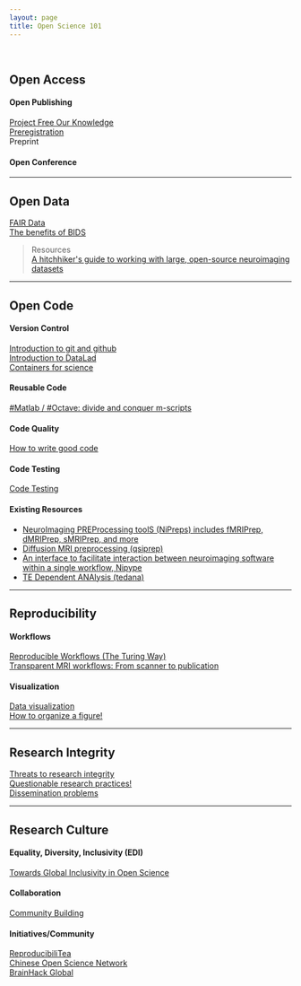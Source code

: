 ```yaml
---
layout: page
title: Open Science 101
---
```


<a href="" target="_blank"></a><br/>

## Open Access<br/>
#### Open Publishing
<a href="https://youtu.be/_JTPtyPrMLM" target="_blank">Project Free Our Knowledge</a><br/>
<a href="https://youtu.be/Ov8Go6OecUA" target="_blank">Preregistration</a><br/>
Preprint
#### Open Conference


---

## Open Data<br/>
<a href="" target="_blank">FAIR Data<a/><br/>
<a href="https://youtu.be/K9hVAr5fvJg" target="_blank">The benefits of BIDS</a><br/>

> Resources<br/>
<a href='https://pubmed.ncbi.nlm.nih.gov/33288916/' target='_blank'>A hitchhiker's guide to working with large, open-source neuroimaging datasets<a/><br/>
  
---
  
## Open Code<br/>
#### Version Control
<a href="https://youtu.be/zh_WFv0uk7w" target="_blank">Introduction to git and github<a/><br/>
<a href="https://youtu.be/QsAqnP7TwyY" target="_blank">Introduction to DataLad<a/><br/>
<a href="https://youtu.be/pc3YOZUG3lQ" target="_blank">Containers for science</a><br/>
  
#### Reusable Code
<a href="https://youtu.be/AWfrlKTLkqw" target="_blank">#Matlab / #Octave: divide and conquer m-scripts</a><br/>

#### Code Quality
<a href="https://youtu.be/gfPP2pQ8Rms" target="_blank">How to write good code</a><br/>
  
#### Code Testing
<a href="https://youtu.be/gfPP2pQ8Rms" target="_blank">Code Testing</a><br/>

#### Existing Resources<br/>
<ul> 
<li><a href="https://www.nipreps.org/" target="_blank">NeuroImaging PREProcessing toolS (NiPreps) includes fMRIPrep, dMRIPrep, sMRIPrep, and more</a></li>
<li><a href="https://qsiprep.readthedocs.io/en/latest/" target="_blank">Diffusion MRI preprocessing (qsiprep)</a></li>
<li><a href="https://nipype.readthedocs.io/en/latest/" target="_blank">An interface to facilitate interaction between neuroimaging software within a single workflow, Nipype</a></li>
<li><a href="https://tedana.readthedocs.io/en/stable/" target="_blank">TE Dependent ANAlysis (tedana)</a></li>
</ul>

---
  
## Reproducibility
#### Workflows
<a href="https://youtu.be/tk2eZSrM8oA" target="_blank">Reproducible Workflows (The Turing Way)</a><br/>
<a href="https://youtu.be/dSOQgyuL51U" target="_blank">Transparent MRI workflows: From scanner to publication</a></br>
  
#### Visualization
<a href="https://youtu.be/HwpYh39lPHs" target="_blank">Data visualization</a><br/>
<a href="https://youtu.be/W91kvzU0Cec" target="_blank">How to organize a figure!</a><br/>
  
---
  
## Research Integrity<br/>
<a href="https://youtu.be/x_MsPvgetxw" target="_blank">Threats to research integrity</a><br/>
<a href="https://youtu.be/tufAPd1NITQ" target="_blank">Questionable research practices!</a><br/>
<a href="https://youtu.be/UzS2Q_hrNV8" target="_blank">Dissemination problems</a><br/>
  
---
  
## Research Culture<br/>
  
#### Equality, Diversity, Inclusivity (EDI)
<a href="https://youtu.be/RRwuOs0BA4I" target="_blank">Towards Global Inclusivity in Open Science</a><br/>
  
#### Collaboration
<a href="https://youtu.be/3H0zQ6odOd0" target="_blank">Community Building</a><br/>

#### Initiatives/Community
<a href="https://reproducibilitea.org/about/" target="_blank">ReproducibiliTea</a><br/>
<a href="https://open-sci.cn/" target="_blank">Chinese Open Science Network</a><br/>
<a href="https://brainhack.org/" target="_blank">BrainHack Global</a><br/>

